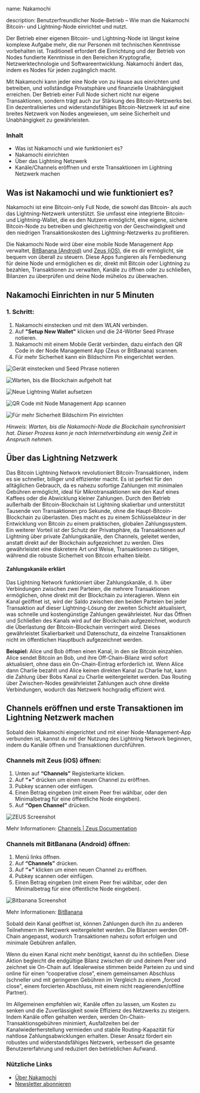 
name: Nakamochi

description: Benutzerfreundlicher Node-Betrieb – Wie man die Nakamochi Bitcoin- und Lightning-Node einrichtet und nutzt.


Der Betrieb einer eigenen Bitcoin- und Lightning-Node ist längst keine komplexe Aufgabe mehr, die nur Personen mit technischen Kenntnisse vorbehalten ist. Traditionell erfordert die Einrichtung und der Betrieb von Nodes fundierte Kenntnisse in den Bereichen Kryptografie, Netzwerktechnologie und Softwareentwicklung. Nakamochi ändert das, indem es Nodes für jeden zugänglich macht.

Mit Nakamochi kann jeder eine Node von zu Hause aus einrichten und betreiben, und vollständige Privatsphäre und finanzielle Unabhängigkeit erreichen. Der Betrieb einer Full Node sichert nicht nur eigene Transaktionen, sondern trägt auch zur Stärkung des Bitcoin-Netzwerks bei. Ein dezentralisiertes und widerstandsfähiges Bitcoin-Netzwerk ist auf eine breites Netzwerk von Nodes angewiesen, um seine Sicherheit und Unabhängigkeit zu gewährleisten.

### Inhalt

- Was ist Nakamochi und wie funktioniert es?
- Nakamochi einrichten
- Über das Lightning Netzwerk
- Kanäle/Channels eröffnen und erste Transaktionen im Lightning Netzwerk machen



## Was ist Nakamochi und wie funktioniert es?

Nakamochi ist eine Bitcoin-only Full Node, die sowohl das Bitcoin- als auch das Lightning-Netzwerk unterstützt. Sie umfasst eine integrierte Bitcoin- und Lightning-Wallet, die es den Nutzern ermöglicht, eine eigene, sichere Bitcoin-Node zu betreiben und gleichzeitig von der Geschwindigkeit und den niedrigen Transaktionskosten des Lightning-Netzwerks zu profitieren.

Die Nakamochi Node wird über eine mobile Node Management App verwaltet, [BitBanana (Android)](https://bitbanana.app) und [Zeus (iOS)](https://bitbanana.app), die es dir ermöglicht, sie bequem von überall zu steuern. Diese Apps fungieren als Fernbedienung für deine Node und ermöglichen es dir, direkt mit Bitcoin oder Lightning zu bezahlen, Transaktionen zu verwalten, Kanäle zu öffnen oder zu schließen, Bilanzen zu überprüfen und deine Node mühelos zu überwachen.


## Nakamochi Einrichten in nur 5 Minuten

### 1. Schritt: 

1. Nakamochi einstecken und mit dem WLAN verbinden.
2. Auf **"Setup New Wallet"** klicken und die 24-Wörter Seed Phrase notieren.
3. Nakamochi mit einem Mobile Gerät verbinden, dazu einfach den QR Code in der Node Management App (Zeus or BitBanana) scannen.
4. Für mehr Sicherheit kann ein Bildschirm Pin eingerichtet werden.

![Gerät einstecken und Seed Phrase notieren](assets/de/01.webp)

![Warten, bis die Blockchain aufgeholt hat](assets/de/02.webp)

![Neue Lightning Wallet aufsetzen](assets/de/03.webp)

![QR Code mit Node Management App scannen](assets/de/04.webp)

![Für mehr Sicherheit Bildschirm Pin einrichten](asset/de/05.webp)

_Hinweis: Warten, bis die Nakamochi-Node die Blockchain synchronisiert hat. Dieser Prozess kann je nach Internetverbindung ein wenig Zeit in Anspruch nehmen._



## Über das Lightning Netzwerk

Das Bitcoin Lightning Network revolutioniert Bitcoin-Transaktionen, indem es sie schneller, billiger und effizienter macht. Es ist perfekt für den alltäglichen Gebrauch, da es nahezu sofortige Zahlungen mit minimalen Gebühren ermöglicht, ideal für Mikrotransaktionen wie den Kauf eines Kaffees oder die Abwicklung kleiner Zahlungen.
Durch den Betrieb außerhalb der Bitcoin-Blockchain ist Lightning skalierbar und unterstützt Tausende von Transaktionen pro Sekunde, ohne die Haupt-Bitcoin-Blockchain zu überlasten. Dies macht es zu einem Schlüsselakteur in der Entwicklung von Bitcoin zu einem praktischen, globalen Zahlungssystem.
Ein weiterer Vorteil ist der Schutz der Privatsphäre, da Transaktionen auf Lightning über private Zahlungskanäle, den Channels, geleitet werden, anstatt direkt auf der Blockchain aufgezeichnet zu werden. Dies gewährleistet eine diskretere Art und Weise, Transaktionen zu tätigen, während die robuste Sicherheit von Bitcoin erhalten bleibt.



#### Zahlungskanäle erklärt

Das Lightning Network funktioniert über Zahlungskanäle, d. h. über Verbindungen zwischen zwei Parteien, die mehrere Transaktionen ermöglichen, ohne direkt mit der Blockchain zu interagieren. Wenn ein Kanal geöffnet ist, wird der Saldo zwischen den beiden Parteien bei jeder Transaktion auf dieser Lightning-Lösung der zweiten Schicht aktualisiert, was schnelle und kostengünstige Zahlungen gewährleistet. Nur das Öffnen und Schließen des Kanals wird auf der Blockchain aufgezeichnet, wodurch die Überlastung der Bitcoin-Blockchain verringert wird. Dieses gewährleistet Skalierbarkeit und Datenschutz, da einzelne Transaktionen nicht im öffentlichen Hauptbuch aufgezeichnet werden.

**Beispiel:** Alice und Bob öffnen einen Kanal, in den sie Bitcoin einzahlen. Alice sendet Bitcoin an Bob, und ihre Off-Chain-Bilanz wird sofort aktualisiert, ohne dass ein On-Chain-Eintrag erforderlich ist. Wenn Alice dann Charlie bezahlt und Alice keinen direkten Kanal zu Charlie hat, kann die Zahlung über Bobs Kanal zu Charlie weitergeleitet werden. Das Routing über Zwischen-Nodes gewährleistet Zahlungen auch ohne direkte Verbindungen, wodurch das Netzwerk hochgradig effizient wird.



## Channels eröffnen und erste Transaktionen im Lightning Netzwerk machen

Sobald dein Nakamochi eingerichtet und mit einer Node-Management-App verbunden ist, kannst du mit der Nutzung des Lightning Network beginnen, indem du Kanäle öffnen und Transaktionen durchführen.

### Channels mit Zeus (iOS) öffnen:

1. Unten auf **“Channels”** Registerkarte klicken.
2. Auf **“+”** drücken um einen neuen Channel zu eröffnen.
3. Pubkey scannen oder einfügen.
4. Einen Betrag eingeben (mit einem Peer frei wählbar, oder den Minimalbetrag für eine öffentliche Node eingeben).
5. Auf **“Open Channel”** drücken.

![ZEUS Screenshot](asset/de/06.webp)


Mehr Informationen: [Channels | Zeus Documentation](https://zeusln.app)

### Channels mit BitBanana (Android) öffnen:

1. Menü links öffnen.
2. Auf **“Channels”** drücken.
3. Auf **“+”** klicken um einen neuen Channel zu eröffnen.
4. Pubkey scannen oder einfügen.
5. Einen Betrag eingeben (mit einem Peer frei wählbar, oder den Minimalbetrag für eine öffentliche Node eingeben).

![Bitbanana Screenshot](asset/de/07.webp)

Mehr Informationen: [BitBanana](https://bitbanana.com)

Sobald dein Kanal geöffnet ist, können Zahlungen durch ihn zu anderen Teilnehmern im Netzwerk weitergeleitet werden. Die Bilanzen werden Off-Chain angepasst, wodurch Transaktionen nahezu sofort erfolgen und minimale Gebühren anfallen.

Wenn du einen Kanal nicht mehr benötigst, kannst du ihn schließen. Diese Aktion begleicht die endgültige Bilanz zwischen dir und deinem Peer und zeichnet sie On-Chain auf. Idealerweise stimmen beide Parteien zu und sind online für einen “cooperative close”, einem gemeinsamen Abschluss (schneller und mit geringeren Gebühren im Vergleich zu einem „forced close", einem forcierten Abschluss, mit einem nicht reagierenden/offline Partner).

Im Allgemeinen empfehlen wir, Kanäle offen zu lassen, um Kosten zu senken und die Zuverlässigkeit sowie Effizienz des Netzwerks zu steigern. Indem Kanäle offen gehalten werden, werden On-Chain-Transaktionsgebühren minimiert, Ausfallzeiten bei der Kanalwiederherstellung vermieden und stabile Routing-Kapazität für nahtlose Zahlungsabwicklungen erhalten. Dieser Ansatz fördert ein robustes und widerstandsfähiges Netzwerk, verbessert die gesamte Benutzererfahrung und reduziert den betrieblichen Aufwand.


### Nützliche Links

- [Über Nakamochi](https://nakamochi.io/)
- [Newsletter abonnieren](https://90c7addc.sibforms.com/serve/MUIFAHG7H5YBPpm-kZ8G6TuS-nmL4uaq85rlpBfI__S79tZ5jheIJfF3kJYudycgs_6_RUdDBkt8Sd7OyNL_JDTTJvOb36ifF6vcQoabBXKp4cbefzh1DYqnok_jItexICcQL13ucd2aS581ngqy7jr0Q1H3HhxV3z2eWKE5-Z-YMasj-MMotQeDvdorMCSi0XgCWDqs8rEMQC7E)
